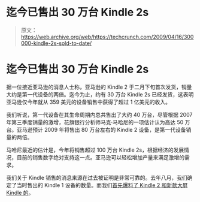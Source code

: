 # 迄今已售出 30 万台 Kindle 2s

> 原文：<https://web.archive.org/web/https://techcrunch.com/2009/04/16/300000-kindle-2s-sold-to-date/>

# 迄今已售出 30 万台 Kindle 2s

据一位接近亚马逊的消息人士称，亚马逊的 Kindle 2 于二月下旬首次发货，销量大约是第一代设备的两倍。迄今为止，约有 30 万台 Kindle 2s 已经发货，这表明亚马逊仅今年就从 359 美元的设备销售中获得了超过 1 亿美元的收入。

我们听说，第一代设备在其生命周期内总共售出了大约 40 万台，尽管根据 2007 年第三季度销量的激增，花旗银行分析师马克·马哈尼的一项估计认为高达 50 万台。亚马逊预计 2009 年将售出 80 万台左右的 Kindle 2 设备，是第一代设备销量的两倍。

马哈尼最近的估计是，今年将销售超过 100 万台 Kindle 2s，根据经济的发展情况，目前的销售数字绝对支持这一点。亚马逊可以轻松增加产量来满足激增的需求。

我们关于 Kindle 销售的消息来源在过去被证明是非常可靠的。去年八月，我们确定了当时售出的 Kindle 1 设备的数量。而我们[首先爆料了 Kindle 2 和新款大屏 Kindle 的](https://web.archive.org/web/20230404072846/http://www.crunchgear.com/2008/07/15/kindle-20-coming-around-october-2008/)。